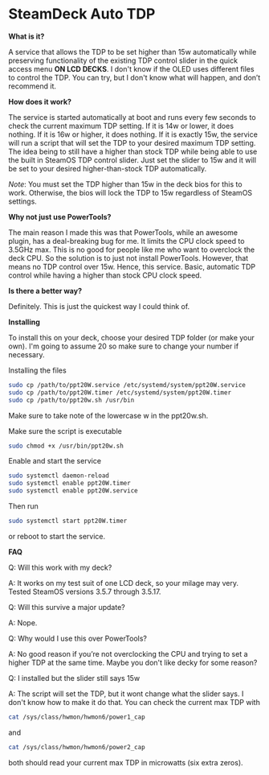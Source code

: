 # SteamDeck Auto TDP

**What is it?**

A service that allows the TDP to be set higher than 15w automatically while preserving functionality of the existing TDP control slider in the quick access menu **ON LCD DECKS**. I don't know if the OLED uses different files to control the TDP. You can try, but I don't know what will happen, and don’t recommend it.

**How does it work?**

The service is started automatically at boot and runs every few seconds to check the current maximum TDP setting. If it is 14w or lower, it does nothing. If it is 16w or higher, it does nothing. If it is exactly 15w, the service will run a script that will set the TDP to your desired maximum TDP setting. The idea being to still have a higher than stock TDP while being able to use the built in SteamOS TDP control slider. Just set the slider to 15w and it will be set to your desired higher-than-stock TDP automatically. 

*Note*: You must set the TDP higher than 15w in the deck bios for this to work. Otherwise, the bios will lock the TDP to 15w regardless of SteamOS settings.

**Why not just use PowerTools?**

The main reason I made this was that PowerTools, while an awesome plugin, has a deal-breaking bug for me. It limits the CPU clock speed to 3.5GHz max. This is no good for people like me who want to overclock the deck CPU. So the solution is to just not install PowerTools. However, that means no TDP control over 15w. Hence, this service. Basic, automatic TDP control while having a higher than stock CPU clock speed.

**Is there a better way?**

Definitely. This is just the quickest way I could think of.

**Installing**

To install this on your deck, choose your desired TDP folder (or make your own). I'm going to assume 20 so make sure to change your number if necessary.


Installing the files
```bash
sudo cp /path/to/ppt20W.service /etc/systemd/system/ppt20W.service
sudo cp /path/to/ppt20W.timer /etc/systemd/system/ppt20W.timer
sudo cp /path/to/ppt20w.sh /usr/bin
```
Make sure to take note of the lowercase w in the ppt20w.sh.

Make sure the script is executable
```bash
sudo chmod +x /usr/bin/ppt20w.sh
```

Enable and start the service
```bash
sudo systemctl daemon-reload
sudo systemctl enable ppt20W.timer
sudo systemctl enable ppt20W.service
```

Then run
```bash
sudo systemctl start ppt20W.timer
```
or reboot to start the service.

**FAQ**

Q: Will this work with my deck?

A: It works on my test suit of one LCD deck, so your milage may very. Tested SteamOS versions 3.5.7 through 3.5.17.

Q: Will this survive a major update?

A: Nope.

Q: Why would I use this over PowerTools?

A: No good reason if you’re not overclocking the CPU and trying to set a higher TDP at the same time. Maybe you don't like decky for some reason?

Q: I installed but the slider still says 15w

A: The script will set the TDP, but it wont change what the slider says. I don't know how to make it do that. You can check the current max TDP with
  ```bash
  cat /sys/class/hwmon/hwmon6/power1_cap
  ```
  and
  ```bash
  cat /sys/class/hwmon/hwmon6/power2_cap
  ```
  both should read your current max TDP in microwatts (six extra zeros).
